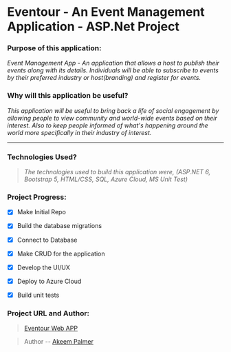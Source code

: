 ﻿# Eventour - An Event Management Application - ASP.Net Project

### Purpose of this application:
*Event Management App - An application that allows a host to publish their events along with its details. Individuals will be able to subscribe to events by their preferred industry or host(branding) and register for events.*


### Why will this application be useful?
*This application will be useful to bring back a life of social engagement by allowing  people to view community and world-wide events based on their interest. Also to keep people informed of what's happening around the world more specifically in their industry of interest.*

---

### Technologies Used?
> *The technologies used to build this application were, (ASP.NET 6, Bootstrap 5, HTML/CSS, SQL, Azure Cloud, MS Unit Test)*

### Project Progress:
- [x] Make Initial Repo
- [x] Build the database migrations
- [x] Connect to Database
- [x] Make CRUD for the application
- [x] Develop the UI/UX 
- [x] Deploy to Azure Cloud
- [x] Build unit tests


### Project URL and Author:
> [Eventour Web APP](https://eventour.azurewebsites.net)

> Author -- [Akeem Palmer](https://www.github.com/DevOps242)